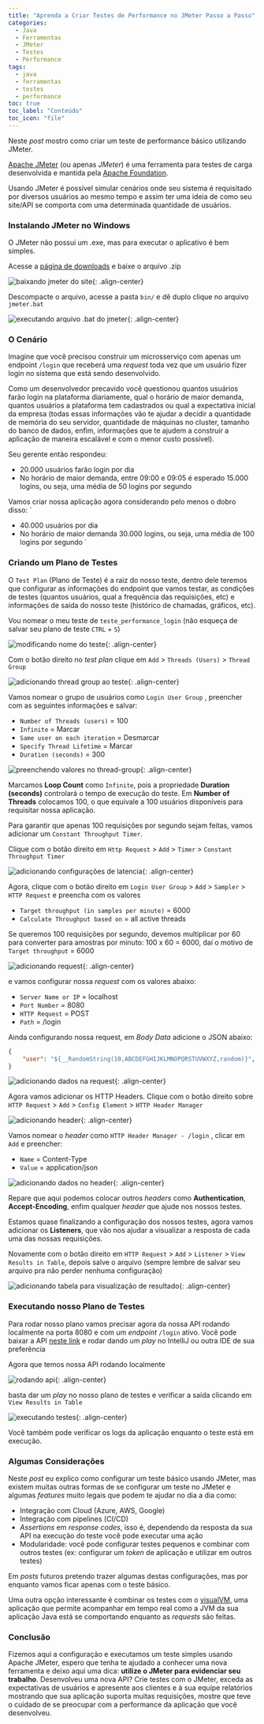 ```yaml
---
title: "Aprenda a Criar Testes de Performance no JMeter Passo a Passo"
categories:
  - Java
  - Ferramentas
  - JMeter
  - Testes
  - Performance
tags:
  - java
  - ferramentas
  - testes
  - performance
toc: true
toc_label: "Conteúdo"
toc_icon: "file"
---
```


Neste _post_ mostro como criar um teste de performance básico utilizando JMeter.

[Apache JMeter]() (ou apenas _JMeter_) é uma ferramenta para testes de carga desenvolvida e mantida pela [Apache Foundation](). 

Usando JMeter é possível simular cenários onde seu sistema é requisitado por diversos usuários ao mesmo tempo e assim ter uma ideia de como seu site/API se comporta com uma determinada quantidade de usuários. 

### Instalando JMeter no Windows

O JMeter não possui um .exe, mas para executar o aplicativo é bem simples. 

Acesse a [página de downloads](https://jmeter.apache.org/download_jmeter.cgi#binaries) e baixe o arquivo .zip

![baixando jmeter do site](/assets/images/2025-02-03-img/download.png){: .align-center}

Descompacte o arquivo, acesse a pasta `bin/` e dê duplo clique no arquivo `jmeter.bat`

![executando arquivo .bat do jmeter](/assets/images/2025-02-03-img/arquivo-bat.png){: .align-center}

### O Cenário

Imagine que você precisou construir um microsserviço com apenas um endpoint `/login` que receberá uma _request_ toda vez que um usuário fizer login no sistema que está sendo desenvolvido. 

Como um desenvolvedor precavido você questionou quantos usuários farão login na plataforma diariamente, qual o horário de maior demanda, quantos usuários a plataforma tem cadastrados ou qual a expectativa inicial da empresa (todas essas informações vão te ajudar a decidir a quantidade de memória do seu servidor, quantidade de máquinas no cluster, tamanho do banco de dados, enfim, informações que te ajudem a construir a aplicação de maneira escalável e com o menor custo possível).

Seu gerente então respondeu: 

- 20.000 usuários farão login por dia
- No horário de maior demanda, entre 09:00 e 09:05 é esperado 15.000 logins, ou seja, uma média de 50 logins por segundo
 

Vamos criar nossa aplicação agora considerando pelo menos o dobro disso: 
`
- 40.000 usuários por dia
- No horário de maior demanda 30.000 logins, ou seja, uma média de 100 logins por segundo
` 

### Criando um Plano de Testes

O `Test Plan` (Plano de Teste) é a raiz do nosso teste, dentro dele teremos que configurar as informações do endpoint que vamos testar, as condições de testes (quantos usuários, qual a frequência das requisições, etc) e informações de saída do nosso teste (histórico de chamadas, gráficos, etc). 

Vou nomear o meu teste de `teste_performance_login` (não esqueça de salvar seu plano de teste `CTRL` + `S`)

![modificando nome do teste](/assets/images/2025-02-03-img/test-name.png){: .align-center}

Com o botão direito no _test plan_ clique em `Add` > `Threads (Users)` > `Thread Group`

![adicionando thread group ao teste](/assets/images/2025-02-03-img/thread-group.png){: .align-center}

Vamos nomear o grupo de usuários como `Login User Group` , preencher com as seguintes informações e salvar:  

- `Number of Threads (users)` = 100
- `Infinite` = Marcar
- `Same user on each iteration` = Desmarcar
- `Specify Thread Lifetime` = Marcar
- `Duration (seconds)` = 300

![preenchendo valores no thread-group](/assets/images/2025-02-03-img/thread-group-filled.png){: .align-center}

Marcamos **Loop Count** como `Infinite`, pois a propriedade **Duration (seconds)** controlará o tempo de execução do teste.
Em **Number of Threads** colocamos 100, o que equivale a 100 usuários disponíveis para requisitar nossa aplicação. 

Para garantir que apenas 100 requisições por segundo sejam feitas, vamos adicionar um `Constant Throughput Timer`.

Clique com o botão direito em `Http Request` > `Add` > `Timer` > `Constant Throughput Timer`

![adicionando configurações de latencia](/assets/images/2025-02-03-img/add-latency.png){: .align-center}

Agora, clique com o botão direito em `Login User Group` > `Add` > `Sampler` > `HTTP Request` e preencha com os valores

- `Target throughput (in samples per minute)` = 6000
- `Calculate Throughput based on` = all active threads

Se queremos 100 requisições por segundo, devemos multiplicar por 60 para converter para amostras por minuto: 100 x 60 = 6000, daí o motivo de `Target throughput` = 6000

![adicionando request](/assets/images/2025-02-03-img/add-request.png){: .align-center}

e vamos configurar nossa _request_ com os valores abaixo:

- `Server Name or IP` = localhost
- `Port Number` = 8080
- `HTTP Request` = POST
- `Path` = /login


Ainda configurando nossa request, em _Body Data_ adicione o JSON abaixo: 

```json
{
    "user": "${__RandomString(10,ABCDEFGHIJKLMNOPQRSTUVWXYZ,random)}",
}
``` 

![adicionando dados na request](/assets/images/2025-02-03-img/add-request-data.png){: .align-center}

Agora vamos adicionar os HTTP Headers. Clique com o botão direito sobre `HTTP Request` > `Add` > `Config Element` > `HTTP Header Manager`

![adicionando header](/assets/images/2025-02-03-img/add-header.png){: .align-center}

Vamos nomear o _header_ como `HTTP Header Manager - /login` , clicar em `Add`  e preencher: 

- `Name` = Content-Type
- `Value` = application/json

![adicionando dados no header](/assets/images/2025-02-03-img/add-header-data.png){: .align-center}

Repare que aqui podemos colocar outros _headers_ como **Authentication**, **Accept-Encoding**, enfim qualquer _header_ que ajude nos nossos testes. 

Estamos quase finalizando a configuração dos nossos testes, agora vamos adicionar os **Listeners**, que vão nos ajudar a visualizar a resposta de cada uma das nossas requisições. 

Novamente com o botão direito em `HTTP Request` > `Add`  > `Listener` > `View Results in Table`, depois salve o arquivo (sempre lembre de salvar seu arquivo pra não perder nenhuma configuração)

![adicionando tabela para visualização de resultado](/assets/images/2025-02-03-img/view-table.png){: .align-center}

### Executando nosso Plano de Testes


Para rodar nosso plano vamos precisar agora da nossa API rodando localmente na porta 8080 e com um _endpoint_ `/login` ativo. Você pode baixar a API [neste link](https://github.com/victor-VN/jmeter-article-test-login) 
e rodar dando um _play_ no IntelliJ ou outra IDE de sua preferência


Agora que temos nossa API rodando localmente

![rodando api](/assets/images/2025-02-03-img/api-running.png){: .align-center}

basta dar um _play_ no nosso plano de testes e verificar a saída clicando em `View Results in Table`

![executando testes](/assets/images/2025-02-03-img/executing.png){: .align-center}

Você também pode verificar os logs da aplicação enquanto o teste está em execução.

### Algumas Considerações

Neste _post_ eu explico como configurar um teste básico usando JMeter, mas existem muitas outras formas de se configurar um teste no JMeter e algumas _features_ muito legais que podem te ajudar no dia a dia como:

- Integração com Cloud (Azure, AWS, Google)
- Integração com pipelines (CI/CD)
- _Assertions_ em _response codes_, isso é, dependendo da resposta da sua API na execução do teste você pode executar uma ação
- Modularidade: você pode configurar testes pequenos e combinar com outros testes (ex: configurar um _token_ de aplicação e utilizar em outros testes)

Em _posts_ futuros pretendo trazer algumas destas configurações, mas por enquanto vamos ficar apenas com o teste básico. 

Uma outra opção interessante é combinar os testes com o [visualVM](https://visualvm.github.io/), uma aplicação que permite acompanhar em tempo real como a JVM da sua aplicação Java está se comportando enquanto as _requests_ são feitas. 

### Conclusão

Fizemos aqui a configuração e executamos um teste simples usando Apache JMeter, espero que tenha te ajudado a conhecer uma nova ferramenta e deixo aqui uma dica: **utilize o JMeter para evidenciar seu trabalho**. Desenvolveu uma nova API? Crie testes com o JMeter, exceda as expectativas de usuários e apresente aos clientes e à sua equipe relatórios mostrando que sua aplicação suporta muitas requisições, mostre que teve o cuidado de se preocupar com a performance da aplicação que você desenvolveu. 
